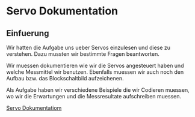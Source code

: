 # Servo Dokumentation
## Einfuerung
Wir hatten die Aufgabe uns ueber Servos einzulesen und diese zu verstehen. Dazu mussten wir bestimmte Fragen beantworten.

Wir muessen dokumentieren wie wir die Servos angesteuert haben und welche Messmittel wir benutzen. Ebenfalls muessen wir auch noch den Aufbau bzw. das Blockschaltbild aufzeichenen.

Als Aufgabe haben wir verschiedene Beispiele die wir Codieren muessen, wo wir die Erwartungen und die Messresultate aufschreiben muessen.

[Servo Dokumentatiom](Documentation/ServoDocumentation.md)
